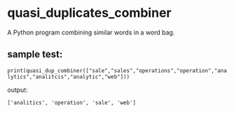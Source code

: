 # quasi_duplicates_combiner
A Python program combining similar words in a word bag. 

## sample test:
`print(quasi_dup_combiner(["sale","sales","operations","operation","analytics","analitcis","analytic","web"]))`

output:

`['analitics', 'operation', 'sale', 'web']`
